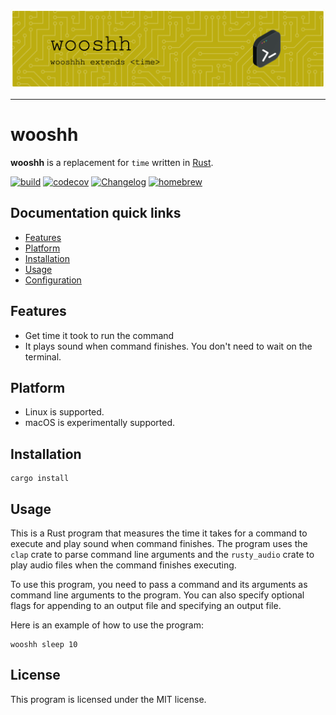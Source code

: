 <p align="center">
<img src="media/github-header-image.png" width="833"/>
</p>

<hr/>

# wooshh

**wooshh** is a replacement for `time` written in [Rust](https://www.rust-lang.org/).

[![build](https://github.com/mehuaniket/wooshh/actions/workflows/ci.yml/badge.svg)](https://github.com/mehuaniket/wooshh/actions/workflows/ci.yml)
[![codecov](https://codecov.io/gh/mehuaniket/woosh/branch/master/graph/badge.svg)](https://codecov.io/gh/mehuaniket/woosh)
[![Changelog](https://img.shields.io/badge/changelog-v0.1.0-green.svg)](https://github.com/mehuaniket/woosh/blob/master/CHANGELOG.md)
[![homebrew](https://img.shields.io/homebrew/v/wooshh.svg)](https://formulae.brew.sh/formula/wooshh)
<!-- [![Crates.io](https://img.shields.io/crates/v/wooshh.svg)](https://crates.io/crates/wooshh) -->
<!-- [![wooshh](https://snapcraft.io/wooshh/badge.svg)](https://snapcraft.io/wooshh) -->

## Documentation quick links

* [Features](#features)
* [Platform](#platform)
* [Installation](#installation)
* [Usage](#usage)
* [Configuration](#configuration)

## Features

* Get time it took to run the command
* It plays sound when command finishes. You don't need to wait on the terminal.

## Platform

* Linux is supported.
* macOS is experimentally supported.

## Installation

```
cargo install
```

## Usage

This is a Rust program that measures the time it takes for a command to execute and play sound when command finishes. The program uses the `clap` crate to parse command line arguments and the `rusty_audio` crate to play audio files when the command finishes executing.

To use this program, you need to pass a command and its arguments as command line arguments to the program. You can also specify optional flags for appending to an output file and specifying an output file.

Here is an example of how to use the program:

```
wooshh sleep 10
```

## License

This program is licensed under the MIT license.
